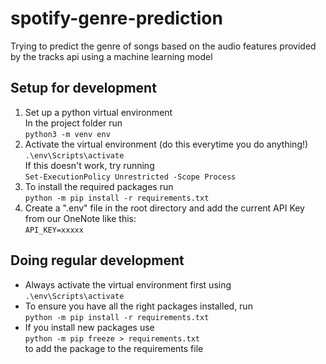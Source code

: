 # spotify-genre-prediction
Trying to predict the genre of songs based on the audio features provided by the tracks api using a machine learning model

## Setup for development
1. Set up a python virtual environment  
   In the project folder run  
   `python3 -m venv env`
2. Activate the virtual environment (do this everytime you do anything!)  
   `.\env\Scripts\activate`  
   If this doesn't work, try running  
   `Set-ExecutionPolicy Unrestricted -Scope Process`  
3. To install the required packages run  
   `python -m pip install -r requirements.txt`
4. Create a ".env" file in the root directory and add the current API Key from our OneNote like this:  
   `API_KEY=xxxxx`

## Doing regular development
- Always activate the virtual environment first using  
  `.\env\Scripts\activate`
- To ensure you have all the right packages installed, run  
  `python -m pip install -r requirements.txt`
- If you install new packages use  
  `python -m pip freeze > requirements.txt`  
  to add the package to the requirements file
